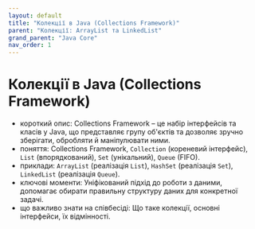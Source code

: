 ```yaml
---
layout: default
title: "Колекції в Java (Collections Framework)"
parent: "Колекції: ArrayList та LinkedList"
grand_parent: "Java Core"
nav_order: 1
---
```


# Колекції в Java (Collections Framework)

*   короткий опис: Collections Framework – це набір інтерфейсів та класів у Java, що представляє групу об'єктів та дозволяє зручно зберігати, обробляти й маніпулювати ними.
*   поняття: Collections Framework, `Collection` (кореневий інтерфейс), `List` (впорядкований), `Set` (унікальний), `Queue` (FIFO).
*   приклади: `ArrayList` (реалізація `List`), `HashSet` (реалізація `Set`), `LinkedList` (реалізація `Queue`).
*   ключові моменти: Уніфікований підхід до роботи з даними, допомагає обирати правильну структуру даних для конкретної задачі.
*   що важливо знати на співбесіді: Що таке колекції, основні інтерфейси, їх відмінності.
